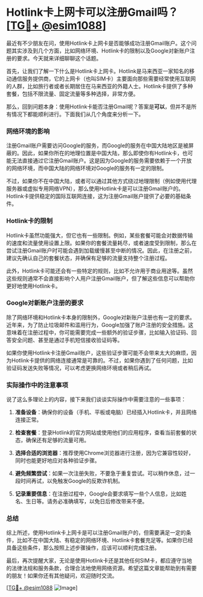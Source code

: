 # Hotlink卡上网卡可以注册Gmail吗？[[TG💪+ @esim1088](https://t.me/s/esim1088)]

最近有不少朋友在问，使用Hotlink卡上网卡是否能够成功注册Gmail账户。这个问题其实涉及到几个方面，比如网络环境、Hotlink卡的限制以及Google对新账户注册的要求。今天就来详细聊聊这个话题。

首先，让我们了解一下什么是Hotlink卡上网卡。Hotlink是马来西亚一家知名的移动通信服务提供商，它的上网卡（也叫SIM卡）主要面向那些需要经常使用互联网的人群，比如旅行者或者长期居住在马来西亚的外籍人士。Hotlink卡提供了多种套餐，包括不限流量、固定流量等多种选择，非常方便。

那么，回到问题本身：使用Hotlink卡能否注册Gmail呢？答案是**可以**，但并不是所有情况下都能顺利进行。下面我们从几个角度来分析一下。

### 网络环境的影响

注册Gmail账户需要访问Google的服务，而Google的服务在中国大陆地区是被屏蔽的。因此，如果你所在的地理位置是中国大陆，那么即使你有Hotlink卡，也可能无法直接通过它注册Gmail账户。这是因为Google的服务需要依赖于一个开放的网络环境，而中国大陆的网络环境对Google的服务有一定的限制。

不过，如果你不在中国大陆，或者可以通过其他方式绕过地理限制（例如使用代理服务器或虚拟专用网络VPN），那么使用Hotlink卡是可以注册Gmail账户的。Hotlink卡提供稳定的国际互联网连接，这为注册Gmail账户提供了必要的基础条件。

### Hotlink卡的限制

Hotlink卡虽然功能强大，但它也有一些限制。例如，某些套餐可能会对数据传输的速度和流量使用设置上限。如果你的套餐流量耗尽，或者速度受到限制，那么在尝试注册Gmail账户时可能会遇到加载缓慢甚至中断的情况。因此，在注册之前，建议先确认自己的套餐状态，并确保有足够的流量支持整个注册过程。

此外，Hotlink卡可能还会有一些特定的规则，比如不允许用于商业用途等。虽然这些规则通常不会直接影响个人用户注册Gmail账户，但了解这些信息可以帮助你更好地使用Hotlink卡。

### Google对新账户注册的要求

除了网络环境和Hotlink卡本身的限制外，Google对新账户注册也有一定的要求。近年来，为了防止垃圾邮件和滥用行为，Google加强了账户注册的安全措施。这意味着在注册过程中，你可能需要完成一些额外的验证步骤，比如输入验证码、回答安全问题、甚至是通过手机短信接收验证码等。

如果你使用Hotlink卡注册Gmail账户，这些验证步骤可能不会带来太大的麻烦，因为Hotlink卡提供的网络连接通常是可靠的。不过，如果你遇到了任何问题，比如验证码发送失败等情况，可以考虑更换网络环境或者稍后再试。

### 实际操作中的注意事项

说了这么多理论上的内容，接下来我们谈谈实际操作中需要注意的一些事项：

1. **准备设备**：确保你的设备（手机、平板或电脑）已经插入Hotlink卡，并且网络连接正常。
   
2. **检查套餐**：登录Hotlink的官方网站或使用他们的应用程序，查看当前套餐的状态，确保还有足够的流量可用。

3. **选择合适的浏览器**：推荐使用Chrome浏览器进行注册，因为它兼容性较好，同时也能更好地应对各种验证步骤。

4. **避免频繁尝试**：如果一次注册失败，不要急于重复尝试。可以稍作休息，过一段时间再试，以免触发Google的反欺诈机制。

5. **记录重要信息**：在注册过程中，Google会要求填写一些个人信息，比如姓名、生日等。请务必准确填写，以免日后修改带来不便。

### 总结

综上所述，使用Hotlink卡上网卡是可以注册Gmail账户的，但需要满足一定的条件，比如不在中国大陆、有稳定的网络环境、Hotlink卡套餐充足等。如果你已经具备这些条件，那么按照上述步骤操作，应该可以顺利完成注册。

最后，再次提醒大家，无论是使用Hotlink卡还是其他任何SIM卡，都应遵守当地的法律法规和服务条款，合理合法地使用网络资源。希望这篇文章能帮助到有需要的朋友！如果你还有其他疑问，欢迎随时交流。

[[TG💪+ @esim1088](https://t.me/s/esim1088) ![Image](https://i.postimg.cc/4NQfJmqS/Snipaste-2025-05-13-00-14-12.png)]